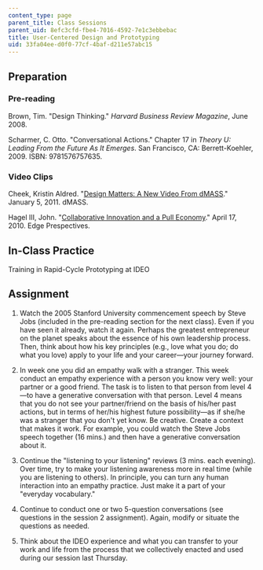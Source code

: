 ```yaml
---
content_type: page
parent_title: Class Sessions
parent_uid: 8efc3cfd-fbe4-7016-4592-7e1c3ebbebac
title: User-Centered Design and Prototyping
uid: 33fa04ee-d0f0-77cf-4baf-d211e57abc15
---
```


Preparation
-----------

### Pre-reading

Brown, Tim. "Design Thinking." _Harvard Business Review Magazine_, June 2008.

Scharmer, C. Otto. "Conversational Actions." Chapter 17 in _Theory U: Leading From the Future As It Emerges_. San Francisco, CA: Berrett-Koehler, 2009. ISBN: 9781576757635.

### Video Clips

Cheek, Kristin Aldred. "[Design Matters: A New Video From dMASS](https://www.dmass.net/blog/2011/01/05/design-matters-a-new-video-from-dmass)." January 5, 2011. dMASS.

Hagel III, John. "[Collaborative Innovation and a Pull Economy](http://edgeperspectives.com/blog/2010/04/jsb-at-stanford-collaborative-innovation-and-a-pull-economy.html)." April 17, 2010. Edge Prespectives.

In-Class Practice
-----------------

Training in Rapid-Cycle Prototyping at IDEO

Assignment
----------

1.  Watch the 2005 Stanford University commencement speech by Steve Jobs (included in the pre-reading section for the next class). Even if you have seen it already, watch it again. Perhaps the greatest entrepreneur on the planet speaks about the essence of his own leadership process. Then, think about how his key principles (e.g., love what you do; do what you love) apply to your life and your career—your journey forward.
  
3.  In week one you did an empathy walk with a stranger. This week conduct an empathy experience with a person you know very well: your partner or a good friend. The task is to listen to that person from level 4—to have a generative conversation with that person. Level 4 means that you do not see your partner/friend on the basis of his/her past actions, but in terms of her/his highest future possibility—as if she/he was a stranger that you don't yet know. Be creative. Create a context that makes it work. For example, you could watch the Steve Jobs speech together (16 mins.) and then have a generative conversation about it.
  
5.  Continue the "listening to your listening" reviews (3 mins. each evening). Over time, try to make your listening awareness more in real time (while you are listening to others). In principle, you can turn any human interaction into an empathy practice. Just make it a part of your "everyday vocabulary."
  
7.  Continue to conduct one or two 5-question conversations (see questions in the session 2 assignment). Again, modify or situate the questions as needed.
  
9.  Think about the IDEO experience and what you can transfer to your work and life from the process that we collectively enacted and used during our session last Thursday.